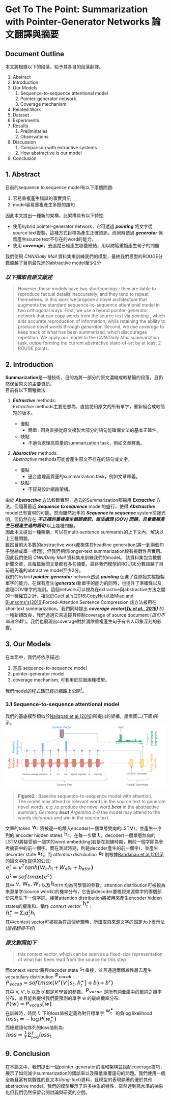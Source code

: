 # **Get To The Point: Summarization with Pointer-Generator Networks 論文翻譯與摘要**

## **Document Outline**

本文將根據以下的段落，給予其各自的段落翻譯。

1. Abstract
2. Introduction
3. Our Models
   1. Sequence-to-sequence attentional model
   2. Pointer-generator network
   3. Coverage mechanism
4. Related Work
5. Dataset
6. Experiments
7. Results
   1. Preliminaries
   2. Observations
8. Discussion
   1. Comparison with extractive systems
   2. How abstractive is our model
9. Conclusion

## **1. Abstract**

目前的sequence to sequence model有以下兩個問題:

1. 容易重複產生錯誤的事實資訊
2. model容易重複產生多餘的語句

因此本文提出一種新的架構，此架構具有以下特性:

* 使用hybrid pointer-generator network，它可透過 _**pointing**_ 將文字從source text複製，這種方式目標為產生正確資訊，而同時透過 _**generator**_ 保留產生source text不存在的word的能力。
* 使用 _**coverage**_，去追蹤已經產生哪些總結，用以防範重複產生句子的問題

我們使用 _CNN/Daily Mail_ 資料集來訓練我們的模型，最終我們模型的ROUGE分數超越了目前最先進的abtractive model至少2分

### _以下擷取自原文敘述_

> However, these models have two shortcomings : they are liable to reproduce factual details inaccurately, and they tend to repeat themselves. In this work we propose a novel architecture that augments the standard sequence-to-sequence attentional model in two orthogonal ways.
> First, we use a hybrid pointer-generator network that can copy words from the source text via _pointing_ , which aids accurate reproduction of information, while retaining the ability to produce novel words through _generator_.
> Second, we use _coverage_ to keep track of what has been summarized, which discourages repetition.
> We apply our model to the _CNN/Daily Mail_ summariztion task, outperforming the current abstractive state-of-art by at least 2 ROUGE points.

## **2. Introduction**

**Summarization**是一種技術，目的為將一部分的原文濃縮成較精簡的段落，且仍然保留原文的主要資訊。  
目前有以下兩種做法:

1. _**Extractive**_ methods:  
    _Extractive_ methods主要思想為，直接使用原文的所有單字，重新組合成較簡短的版本。  
    * 優點
      * 簡單 : 因為直接從原文複製大部分的語句能確保文法的基本正確性。
    * 缺點
      * 不適合處理高質量的summarization task，例如文章釋義。

2. _**Absractive**_ methods:  
   _Abstractive_ methods可能會產生原文不存在的語句或文字。  
   * 優點
     * 適合處理高質量的summarization task，例如文章釋義。
   * 缺點
     * 不容易設計網路架構。
  
由於 _**Abstractive**_ 方法較難實現，過去的Summarization都採用 _**Extractive**_ 方法。但隨著最近 _**Sequence to sequence**_ model的盛行，使得 _**Abstractive**_ model已有實現的可能。然而雖然近年的
_**Sequence to sequence**_ system前途光明，但仍然存在 _**不正確的重複產生錯誤資訊，無法處理 (**OOV**) 問題，且會重複產生已經產生過的語句**_ 以上幾種問題。  
因此本文提出一種架構，可以在multi-sentence summaries的上下文內，解決以上三種問題。  
雖然目前大多數的abstractive work都聚焦在headline generation(將一到兩個句子壓縮成單一標題)，但我們相信longer-text summarization較有挑戰性且實用。因此我們使用 _CNN/Daily Mail_ 資料集來訓練我們的model。
該資料集包含數個新聞文章，且每篇新聞文章都有多句摘要。最終我們模型的ROUGE分數超越了目前最先進的abtractive model至少2分。  
我們的hybrid _**pointer-generator**_ network透過 _**pointing**_ 促進了從原始文檔複製單字的能力，在保有產生(_**generate**_)新單字的能力的同時，也提升了準確性以及處理OOV單字的能耐。這個network可以視為在extractive與abstractive方法之間的一種權宜之計，相似於[Guet al.’s(2016)][CopyNet]CopyNet以及[Miao and Blunsoms's(2016)][Forced-Attention Sentence Compression]Forced-Attention Sentence Compression,該方法被用在shor-text summarization。我們同時提出 _**coverage vector([Tu et al., 2016][Neural Machine Translation])**_ 的一種新穎改良，我們透過它來追蹤且控制coverage of source document (_這句不知道怎翻_ )。我們也展現出coverage對於消除重複產生句子有令人印象深刻的影響。

## **3. Our Models**

在本節中，我們將依序描述:

1. 基底 sequence-to-sequence model
2. pointer-generator model
3. coverage mechanism, 可套用於前面兩種模型。

我們model的程式碼已經於網路上公開[<sup>1</sup>][Github:pointer-generator]。

### **3.1 Sequence-to-sequence attentional model**

我們的基底模型類似於[Nallapati et al.(2016)][Pointing the Unknown Words]所提出的架構，請看圖二(下圖)所示。  
![Figure 2][fig2]  
> **Figure2** : Baseline sequence-to-sequence model with attention.  
> The model may attend to relevant words in the source text to generate novel words, e.g.,to produce the novel word _**beat**_ in the abstractive summary _Germany **beat** Argentina 2-0_ the model may attend to the words _victorious_ and _win_ in the source text.  

文章的token ![w_i][w_i] 將被逐一的餵入encoder(一個單層雙向的LSTM)，並產生一序列的 encoder hidden states ![h_i][h_i]。在每一步驟 ![t][t]，decoder(一個單層無向的LSTM)將接受前一個字的word embedding(若是在訓練時期，則前一個字即為參考摘要中的前一個字。而在測試時期，則是decoder產生的前一個字)，並產生 decorder state ![s_t][s_t]。而 _attention distribution_ ![a_t][a_t]則根據[Bahdanau et al.(2015)][Bahdanau 2015]的論文中所提供的公式:  
![equa1][equa1]  
![equa2][equa2]  
其中 ![vwhws][vwhws]以及![b_attn][b_attn]均為可學習的參數。attention distribution可被視為來源單字(source words)的機率分布，它告訴decoder要檢視來源單字的哪個部份來產生下一個字詞。接著attention distribution將被用來產生encoder hidden states的權重和，稱作 _context vector_ ![h^*_t][h^*_t]:  
![equa3][equa3]  
其中context vector可被視為在這個步驟時，所讀取自來源文字的固定大小表示法(_這裡翻得不好_)

### _原文對照如下_

> this context vector, which can be seen as a fixed-size representation of what has been read from the source for this step

而context vector將與decoder state ![s_t][s_t]串接，並且通過兩個線性層去產生vocabulary distribution ![P_vocab][P_vocab] :  
![equa4][equa4]  
其中 V, V', b 以及 b'都是可學習的參數。![P_vocab][P_vocab] 是所有詞彙庫中的單詞之機率分布，並且能夠提供我們要預測的單字 w 的最終機率分布:  
![equa5][equa5]  
在訓練時，時間 ![t][t] 下的loss值被定義為對目標單字 ![w^*_t][w^*_t] 的負log likelihood  
![equa6][equa6]  
而總體語句序列的loss值則為:  
![equa7][equa7]  

## **9. Conclusion**

在本論文中，我們提出一個pointer-generator的混和架構並搭配coverage技巧，展示了如何減少summarization的錯誤率以及降低重覆語句的問題。我們使用一個全新且富有挑戰性的長文本(_long-text_)資料，且模型的表現顯著的優於其他abstractive model。我們的模型展示了許多抽象的特性，雖然達到高水準的抽象化但我們仍然保留公開討論與研究的空間。



[CopyNet]: https://arxiv.org/pdf/1603.06393.pdf 
[Forced-Attention Sentence Compression]: https://arxiv.org/pdf/1609.07317.pdf 
[Neural Machine Translation]: https://www.aclweb.org/anthology/D16-1112
[Github:pointer-generator]:https://github.com/becxer/pointer-generator/
[Pointing the Unknown Words]:https://www.aclweb.org/anthology/P16-1014
[fig2]: /figure/Pointer-Gen-Figure2.png
[Bahdanau 2015]: https://arxiv.org/pdf/1409.0473.pdf
[w_i]: /figure/w_i.jpg
[h_i]: /figure/h_i.jpg
[t]: /figure/t.jpg
[s_t]:/figure/s_t.jpg
[a_t]: /figure/a_t.jpg
[equa1]:/figure/equa1.jpg
[equa2]:/figure/equa2.jpg
[vwhws]:/figure/vw_hw_s.jpg
[b_attn]:/figure/b_attn.jpg
[h^*_t]:/figure/h_t.jpg
[equa3]:/figure/equa3.jpg
[P_vocab]: /figure/p_vocab.jpg
[equa4]:/figure/equa4.jpg
[equa5]:/figure/equa5.jpg
[w^*_t]:/figure/w_star_t.jpg
[equa6]:/figure/equa6.jpg
[equa7]:/figure/equa7.jpg
